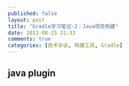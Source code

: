 ```yaml
---
published: false
layout: post
title: "Gradle学习笔记-2：Java项目构建"
date: 2013-08-25 21:33
comments: true
categories: [技术杂谈, 构建工具, Gradle]
---
```


## java plugin

